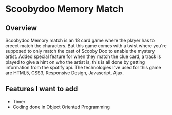 # Scoobydoo Memory Match

## **Overview**

Scoobydoo Memory match is an 18 card game where the player has to creect match the characters. But this game comes with a twist where you're supposed to only match the cast of Scooby Doo
to enable the mystery artist. Added special feature for when they match the clue card, a track is played to give a hint on who the artist is, this is all done by getting information from the spotify api. The technologies I've used for this game are HTML5, CSS3, Responsive Design, Javascript, Ajax.

## **Features I want to add**

* Timer
* Coding done in Object Oriented Programming



